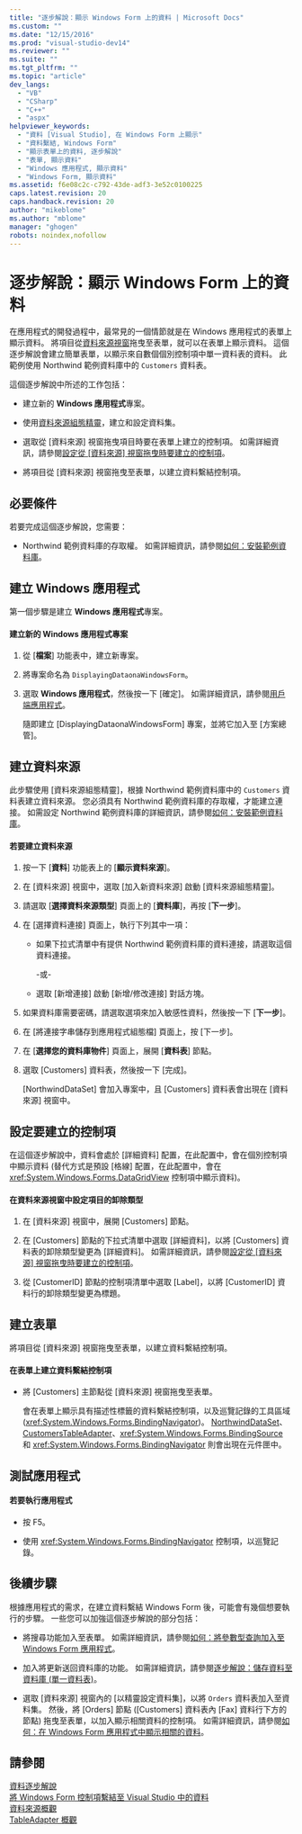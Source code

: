 ```yaml
---
title: "逐步解說：顯示 Windows Form 上的資料 | Microsoft Docs"
ms.custom: ""
ms.date: "12/15/2016"
ms.prod: "visual-studio-dev14"
ms.reviewer: ""
ms.suite: ""
ms.tgt_pltfrm: ""
ms.topic: "article"
dev_langs: 
  - "VB"
  - "CSharp"
  - "C++"
  - "aspx"
helpviewer_keywords: 
  - "資料 [Visual Studio], 在 Windows Form 上顯示"
  - "資料繫結, Windows Form"
  - "顯示表單上的資料, 逐步解說"
  - "表單, 顯示資料"
  - "Windows 應用程式, 顯示資料"
  - "Windows Form, 顯示資料"
ms.assetid: f6e08c2c-c792-43de-adf3-3e52c0100225
caps.latest.revision: 20
caps.handback.revision: 20
author: "mikeblome"
ms.author: "mblome"
manager: "ghogen"
robots: noindex,nofollow
---
```

# 逐步解說：顯示 Windows Form 上的資料
在應用程式的開發過程中，最常見的一個情節就是在 Windows 應用程式的表單上顯示資料。  將項目從[資料來源視窗](../Topic/Data%20Sources%20Window.md)拖曳至表單，就可以在表單上顯示資料。  這個逐步解說會建立簡單表單，以顯示來自數個個別控制項中單一資料表的資料。  此範例使用 Northwind 範例資料庫中的 `Customers` 資料表。  
  
 這個逐步解說中所述的工作包括：  
  
-   建立新的 **Windows 應用程式**專案。  
  
-   使用[資料來源組態精靈](../data-tools/media/data-source-configuration-wizard.png)，建立和設定資料集。  
  
-   選取從 \[資料來源\] 視窗拖曳項目時要在表單上建立的控制項。  如需詳細資訊，請參閱[設定從 \[資料來源\] 視窗拖曳時要建立的控制項](../Topic/Set%20the%20control%20to%20be%20created%20when%20dragging%20from%20the%20Data%20Sources%20window.md)。  
  
-   將項目從 \[資料來源\] 視窗拖曳至表單，以建立資料繫結控制項。  
  
## 必要條件  
 若要完成這個逐步解說，您需要：  
  
-   Northwind 範例資料庫的存取權。  如需詳細資訊，請參閱[如何：安裝範例資料庫](../data-tools/how-to-install-sample-databases.md)。  
  
## 建立 Windows 應用程式  
 第一個步驟是建立 **Windows 應用程式**專案。  
  
#### 建立新的 Windows 應用程式專案  
  
1.  從 \[**檔案**\] 功能表中，建立新專案。  
  
2.  將專案命名為 `DisplayingDataonaWindowsForm`。  
  
3.  選取 **Windows 應用程式**，然後按一下 \[確定\]。  如需詳細資訊，請參閱[用戶端應用程式](../Topic/Developing%20Client%20Applications%20with%20the%20.NET%20Framework.md)。  
  
     隨即建立 \[DisplayingDataonaWindowsForm\] 專案，並將它加入至 \[方案總管\]。  
  
## 建立資料來源  
 此步驟使用 \[資料來源組態精靈\]，根據 Northwind 範例資料庫中的 `Customers` 資料表建立資料來源。  您必須具有 Northwind 範例資料庫的存取權，才能建立連接。  如需設定 Northwind 範例資料庫的詳細資訊，請參閱[如何：安裝範例資料庫](../data-tools/how-to-install-sample-databases.md)。  
  
#### 若要建立資料來源  
  
1.  按一下 \[**資料**\] 功能表上的 \[**顯示資料來源**\]。  
  
2.  在 \[資料來源\] 視窗中，選取 \[加入新資料來源\] 啟動 \[資料來源組態精靈\]。  
  
3.  請選取 \[**選擇資料來源類型**\] 頁面上的 \[**資料庫**\]，再按 \[**下一步**\]。  
  
4.  在 \[選擇資料連接\] 頁面上，執行下列其中一項：  
  
    -   如果下拉式清單中有提供 Northwind 範例資料庫的資料連接，請選取這個資料連接。  
  
         \-或\-  
  
    -   選取 \[新增連接\] 啟動 \[新增\/修改連接\] 對話方塊。  
  
5.  如果資料庫需要密碼，請選取選項來加入敏感性資料，然後按一下 \[**下一步**\]。  
  
6.  在 \[將連接字串儲存到應用程式組態檔\] 頁面上，按 \[下一步\]。  
  
7.  在 \[**選擇您的資料庫物件**\] 頁面上，展開 \[**資料表**\] 節點。  
  
8.  選取 \[Customers\] 資料表，然後按一下 \[完成\]。  
  
     \[NorthwindDataSet\] 會加入專案中，且 \[Customers\] 資料表會出現在 \[資料來源\] 視窗中。  
  
## 設定要建立的控制項  
 在這個逐步解說中，資料會處於 \[詳細資料\] 配置，在此配置中，會在個別控制項中顯示資料   \(替代方式是預設 \[格線\] 配置，在此配置中，會在 <xref:System.Windows.Forms.DataGridView> 控制項中顯示資料\)。  
  
#### 在資料來源視窗中設定項目的卸除類型  
  
1.  在 \[資料來源\] 視窗中，展開 \[Customers\] 節點。  
  
2.  在 \[Customers\] 節點的下拉式清單中選取 \[詳細資料\]，以將 \[Customers\] 資料表的卸除類型變更為 \[詳細資料\]。  如需詳細資訊，請參閱[設定從 \[資料來源\] 視窗拖曳時要建立的控制項](../Topic/Set%20the%20control%20to%20be%20created%20when%20dragging%20from%20the%20Data%20Sources%20window.md)。  
  
3.  從 \[CustomerID\] 節點的控制項清單中選取 \[Label\]，以將 \[CustomerID\] 資料行的卸除類型變更為標題。  
  
## 建立表單  
 將項目從 \[資料來源\] 視窗拖曳至表單，以建立資料繫結控制項。  
  
#### 在表單上建立資料繫結控制項  
  
-   將 \[Customers\] 主節點從 \[資料來源\] 視窗拖曳至表單。  
  
     會在表單上顯示具有描述性標籤的資料繫結控制項，以及巡覽記錄的工具區域 \(<xref:System.Windows.Forms.BindingNavigator>\)。  [NorthwindDataSet](../data-tools/dataset-tools-in-visual-studio.md)、[CustomersTableAdapter](../data-tools/tableadapter-overview.md)、<xref:System.Windows.Forms.BindingSource> 和 <xref:System.Windows.Forms.BindingNavigator> 則會出現在元件匣中。  
  
## 測試應用程式  
  
#### 若要執行應用程式  
  
-   按 F5。  
  
-   使用 <xref:System.Windows.Forms.BindingNavigator> 控制項，以巡覽記錄。  
  
## 後續步驟  
 根據應用程式的需求，在建立資料繫結 Windows Form 後，可能會有幾個想要執行的步驟。  一些您可以加強這個逐步解說的部分包括：  
  
-   將搜尋功能加入至表單。  如需詳細資訊，請參閱[如何：將參數型查詢加入至 Windows Form 應用程式](../Topic/How%20to:%20Add%20a%20Parameterized%20Query%20to%20a%20Windows%20Forms%20Application.md)。  
  
-   加入將更新送回資料庫的功能。  如需詳細資訊，請參閱[逐步解說：儲存資料至資料庫 \(單一資料表\)](../Topic/Walkthrough:%20Saving%20Data%20to%20a%20Database%20\(Single%20Table\).md)。  
  
-   選取 \[資料來源\] 視窗內的 \[以精靈設定資料集\]，以將 `Orders` 資料表加入至資料集。  然後，將 \[Orders\] 節點 \(\[Customers\] 資料表內 \[Fax\] 資料行下方的節點\) 拖曳至表單，以加入顯示相關資料的控制項。  如需詳細資訊，請參閱[如何：在 Windows Form 應用程式中顯示相關的資料](../Topic/How%20to:%20Display%20Related%20Data%20in%20a%20Windows%20Forms%20Application.md)。  
  
## 請參閱  
 [資料逐步解說](../Topic/Data%20Walkthroughs.md)   
 [將 Windows Form 控制項繫結至 Visual Studio 中的資料](../data-tools/bind-windows-forms-controls-to-data-in-visual-studio.md)   
 [資料來源概觀](../data-tools/add-new-data-sources.md)   
 [TableAdapter 概觀](../data-tools/tableadapter-overview.md)